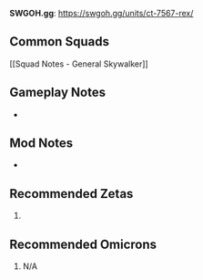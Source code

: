 **SWGOH.gg**: https://swgoh.gg/units/ct-7567-rex/

## Common Squads

[[Squad Notes - General Skywalker]]

## Gameplay Notes

 -  

## Mod Notes

 - 

## Recommended Zetas

1. 
## Recommended Omicrons

1. N/A